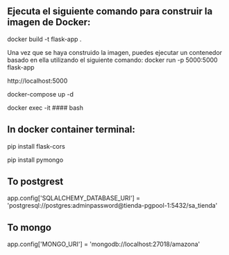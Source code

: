## Ejecuta el siguiente comando para construir la imagen de Docker:

docker build -t flask-app .

Una vez que se haya construido la imagen, puedes ejecutar un contenedor basado en ella utilizando el siguiente comando:
docker run -p 5000:5000 flask-app

http://localhost:5000

docker-compose up -d

docker exec -it #### bash

## In docker container terminal:

pip install flask-cors

pip install pymongo

## To postgrest

app.config['SQLALCHEMY_DATABASE_URI'] = 'postgresql://postgres:adminpassword@tienda-pgpool-1:5432/sa_tienda'

## To mongo

app.config['MONGO_URI'] = 'mongodb://localhost:27018/amazona'

